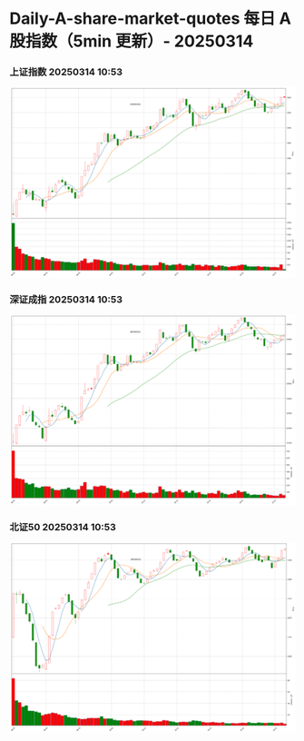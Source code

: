 
# Daily-A-share-market-quotes 每日 A 股指数（5min 更新）- 20250314

### 上证指数 20250314 10:53
![](./fig/2025/3/20250314-sh000001.png)

### 深证成指 20250314 10:53
![](./fig/2025/3/20250314-sz399001.png)

### 北证50 20250314 10:53
![](./fig/2025/3/20250314-bj899050.png)
